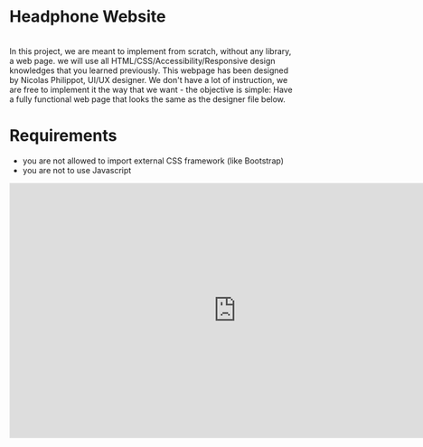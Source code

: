 # Headphone Website

<br>
In this project, we are meant to implement from scratch, without any library, a web page. we will use all HTML/CSS/Accessibility/Responsive design knowledges that you learned previously.
This webpage has been designed by Nicolas Philippot, UI/UX designer.
We don't have a lot of instruction, we are free to implement it the way that we want - the objective is simple: Have a fully functional web page that looks the same as the designer file below.

# Requirements

- you are not allowed to import external CSS framework (like Bootstrap)
- you are not to use Javascript

<iframe style="border: 1px solid rgba(0, 0, 0, 0.1);" width="800" height="450" src="https://www.figma.com/embed?embed_host=share&url=https%3A%2F%2Fwww.figma.com%2Ffile%2FuSr42amTTqe5gruAYqizTU%2FHolberton-School---Headphone-company-(Copy)%3Ftype%3Ddesign%26node-id%3D0%253A1%26mode%3Ddesign%26t%3DokiS48Ctb7HUXL4r-1" allowfullscreen></iframe>
